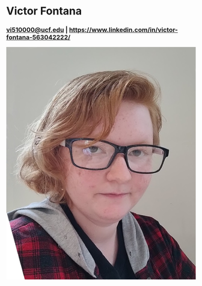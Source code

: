 # Victor Fontana
### vi510000@ucf.edu | https://www.linkedin.com/in/victor-fontana-563042222/

![Photo of Victor Fontana in black glasses and a red flannel](/IMG_20231203_153525438.png)

